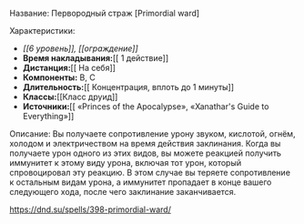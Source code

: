 Название: Первородный страж \[Primordial ward] 

Характеристики:
- *[[6 уровень]], [[ограждение]]*
- **Время накладывания:**[[ 1 действие]]
- **Дистанция:**[[ На себя]]
- **Компоненты:** В, С
- **Длительность:**[[ Концентрация, вплоть до 1 минуты]]
- **Классы:**[[Класс  друид]]
- **Источники:**[[ «Princes of the Apocalypse», «Xanathar's Guide to Everything»]]

Описание:
Вы получаете сопротивление урону звуком, кислотой, огнём, холодом и электричеством на время действия заклинания.
Когда вы получаете урон одного из этих видов, вы можете реакцией получить иммунитет к этому виду урона, включая тот урон, который спровоцировал эту реакцию. В этом случае вы теряете сопротивление к остальным видам урона, а иммунитет пропадает в конце вашего следующего хода, после чего заклинание заканчивается.

https://dnd.su/spells/398-primordial-ward/